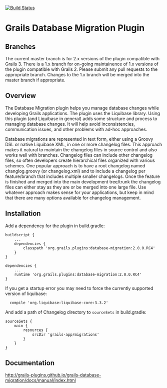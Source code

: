 [![Build Status](https://travis-ci.org/grails-plugins/grails-database-migration.svg)](https://travis-ci.org/grails-plugins/grails-database-migration)

# Grails Database Migration Plugin

## Branches

The current master branch is for 2.x versions of the plugin compatible with Grails 3. There is a 1.x branch for on-going maintainence of 1.x versions of the plugin compatible with Grails 2. Please submit any pull requests to the appropriate branch. Changes to the 1.x branch will be merged into the master branch if appropriate.

## Overview

The Database Migration plugin helps you manage database changes while developing Grails applications. The plugin uses the Liquibase library. Using this plugin (and Liquibase in general) adds some structure and process to managing database changes. It will help avoid inconsistencies, communication issues, and other problems with ad-hoc approaches.

Database migrations are represented in text form, either using a Groovy DSL or native Liquibase XML, in one or more changelog files. This approach makes it natural to maintain the changelog files in source control and also works well with branches. Changelog files can include other changelog files, so often developers create hierarchical files organized with various schemes.
One popular approach is to have a root changelog named changlog.groovy (or changelog.xml) and to include a changelog per feature/branch that includes multiple smaller changelogs. Once the feature is finished and merged into the main development tree/trunk the changelog files can either stay as they are or be merged into one large file. Use whatever approach makes sense for your applications, but keep in mind that there are many options available for changelog management.

## Installation

Add a dependency for the plugin in build.gradle:

```
buildscript {
    ...
    dependencies {
        classpath 'org.grails.plugins:database-migration:2.0.0.RC4'
    }
}

dependencies {
    ...
    runtime 'org.grails.plugins:database-migration:2.0.0.RC4'
}
```

If you get a startup error you may need to force the currently supported version of liquibase:

```
  compile 'org.liquibase:liquibase-core:3.3.2'
```

And add a path of Changelog directory to `sourceSets` in build.gradle:

```
sourceSets {
    main {
        resources {
            srcDir 'grails-app/migrations'
        }
    }
}
```

## Documentation

http://grails-plugins.github.io/grails-database-migration/docs/manual/index.html
